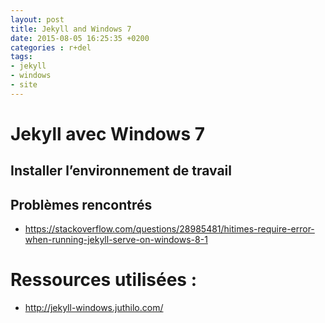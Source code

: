 ```yaml
---
layout: post
title: Jekyll and Windows 7
date: 2015-08-05 16:25:35 +0200
categories : r+del
tags:
- jekyll
- windows
- site
---
```


# Jekyll avec Windows 7 

## Installer l’environnement de travail

## Problèmes rencontrés

 * https://stackoverflow.com/questions/28985481/hitimes-require-error-when-running-jekyll-serve-on-windows-8-1

# Ressources utilisées :
 * http://jekyll-windows.juthilo.com/